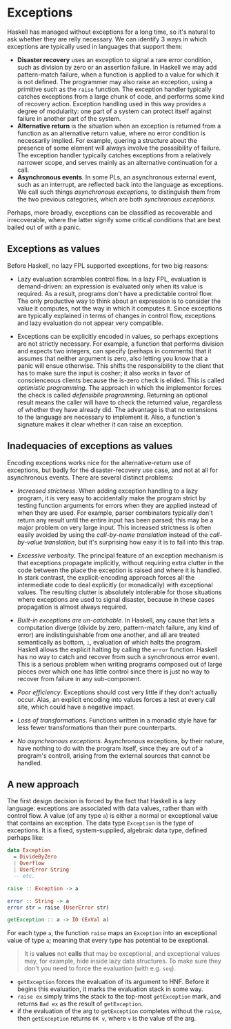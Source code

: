 # Exceptions

Haskell has managed without exceptions for a long time, so it's natural to ask whether they are relly necessary. We can identify 3 ways in which exceptions are typically used in languages that support them:
* **Disaster recovery** uses an exception to signal a rare error condition, such as division by zero or an assertion failure. In Haskell we may add pattern-match failure, when a function is applied to a value for which it is not defined. The programmer may also raise an exception, using a primitive such as the `raise` function. The exception handler typically catches exceptions from a large chunk of code, and performs some kind of recovery action. Exception handling used in this way provides a degree of modularity: one part of a system can protect itself against failure in another part of the system.
* **Alternative return** is the situation when an exception is returned from a function as an alternative return value, where no error condition is necessarily implied. For example, quering a structure about the presence of some element will always involve the posssibility of failure. The exception handler typically catches exceptions from a relatively narrower scope, and serves mainly as an alternative continuation for a call.
* **Asynchronous events**. In some PLs, an asynchronous external event, such as an interrupt, are reflected back into the language as exceptions. We call such things *asynchronous exceptions*, to distinguish them from the two previous categories, which are both *synchronous exceptions*.

Perhaps, more broadly, exceptions can be classified as recoverable and irrecoverable, where the latter signify some critical conditions that are best bailed out of with a panic.

## Exceptions as values

Before Haskell, no lazy FPL supported exceptions, for two big reasons:

* Lazy evaluation scrambles control flow. In a lazy FPL, evaluation is demand-driven: an expression is evaluated only when its value is required. As a result, programs don't have a predictable control flow. The only productive way to think about an expression is to consider the value it computes, not the way in which it computes it. Since exceptions are typically explained in terms of changes in control flow, exceptions and lazy evaluation do not appear very compatible.

* Exceptions can be explicitly encoded in values, so perhaps exceptions are not strictly necessary. For example, a function that performs division and expects two integers, can specify (perhaps in comments) that it assumes that neither argument is zero, also letting you know that a panic will ensue otherwise. This shifts the responsibility to the client that has to make sure the input is cosher; it also works in favor of conscienceous clients because the is-zero check is elided. This is called *optimistic programming*. The approach in which the implementor forces the check is called *defensibile programming*. Returning an optional result means the caller will have to check the returned value, regardless of whether they have already did. The advantage is that no extensions to the language are necessary to implement it. Also, a function's signature makes it clear whether it can raise an exception.

## Inadequacies of exceptions as values

Encoding exceptions works nice for the alternative-return use of exceptions, but badly for the disaster-recovery use case, and not at all for asynchronous events. There are several distinct problems:

* *Increased strictness*. When adding exception handling to a lazy program, it is very easy to accidentally make the program strict by testing function arguments for errors when they are applied instead of when they are used. For example, parser combinators typically don't return any result until the entire input has been parsed; this may be a major problem on very large input. This increased strictness is often easily avoided by using the *call-by-name translation* instead of the *call-by-value translation*, but it's surprising how easy it is to fall into this trap.

* *Excessive verbosity*. The principal feature of an exception mechanism is that exceptions propagate implicitly, without requiring extra clutter in the code between the place the exception is raised and where it is handled. In stark contrast, the explicit-encoding approach forces all the intermediate code to deal explicitly (or monadically) with exceptional values. The resulting clutter is absolutely intolerable for those situations where exceptions are used to signal disaster, because in these cases propagation is almost always required.

* *Built-in exceptions are un-catchable*. In Haskell, any cause that lets a computation diverge (divide by zero, pattern-match failure, any kind of error) are indistinguishable from one another, and all are treated semantically as bottom, `⟘`, evaluation of which halts the program. Haskell allows the explicit halting by calling the `error` function. Haskell has no way to catch and recover from such a synchronous error event. This is a serious problem when writing programs composed out of large pieces over which one has little control since there is just no way to recover from failure in any sub-component.

* *Poor efficiency*. Exceptions should cost very little if they don't actually occur. Alas, an explicit encoding into values forces a test at every call site, which could have a negative impact.

* *Loss of transformations*. Functions written in a monadic style have far less fewer transformations than their pure counterparts.

* *No asynchronous exceptions*. Asynchronous exceptions, by their nature, have nothing to do with the program itself, since they are out of a program's controll, arising from the external sources that cannot be handled.

## A new approach

The first design decision is forced by the fact that Haskell is a lazy language: exceptions are associated with data values, rather than with control flow. A value (of any type `a`) is either a normal or exceptional value that contains an exception. The data type `Exception` is the type of exceptions. It is a fixed, system-supplied, algebraic data type, defined perhaps like:

```hs
data Exception
  = DivideByZero
  | Overflow
  | UserError String
  -- etc.

raise :: Exception -> a

error :: String -> a
error str = raise (UserError str)

getException :: a -> IO (ExVal a)
```

For each type `a`, the function `raise` maps an `Exception` into an exceptional value of type `a`; meaning that every type has potential to be exeptional.

> It is **values** not **calls** that may be exceptional, and exceptional values may, for example, hide inside lazy data structures. To make sure they don't you need to force the evaluation (with e.g. `seq`).

- `getException` forces the evaluation of its argument to HNF. Before it begins this evaluation, it marks the evaluation stack in some way.
- `raise ex` simply trims the stack to the top-most `getException` mark, and returns `Bad ex` as the result of `getException`.
- if the evaluation of the arg to `getException` completes without the `raise`, then `getException` returns `OK v`, where `v` is the value of the arg.
